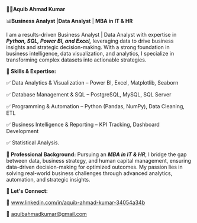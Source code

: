 🧑‍💼**Aquib Ahmad Kumar**

📊**Business Analyst**  |**Data Analyst** |  **MBA in IT & HR**

I am a results-driven Business Analyst | Data Analyst with expertise in **_Python, SQL, Power BI, and Excel,_** leveraging data to drive business insights and strategic decision-making. With a strong foundation in business intelligence, data visualization, and analytics, I specialize in transforming complex datasets into actionable strategies.

**🔹 Skills & Expertise:**

✅ Data Analytics & Visualization – Power BI, Excel, Matplotlib, Seaborn

✅ Database Management & SQL – PostgreSQL, MySQL, SQL Server

✅ Programming & Automation – Python (Pandas, NumPy), Data Cleaning, ETL

✅ Business Intelligence & Reporting – KPI Tracking, Dashboard Development

✅ Statistical Analysis.

**🔹 Professional Background:**
Pursuing an **_MBA in IT & HR_**, I bridge the gap between data, business strategy, and human capital management, ensuring data-driven decision-making for optimized outcomes. My passion lies in solving real-world business challenges through advanced analytics, automation, and strategic insights.

**🔹 Let's Connect:**

💼 www.linkedin.com/in/aquib-ahmad-kumar-34054a34b

📧 aquibahmadkumar@gmail.com
